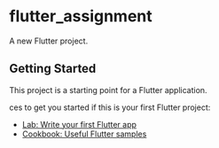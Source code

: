 # flutter_assignment

A new Flutter project.

## Getting Started

This project is a starting point for a Flutter application.

ces to get you started if this is your first Flutter project:

- [Lab: Write your first Flutter app](https://flutter.dev/docs/get-started/codelab)
- [Cookbook: Useful Flutter samples](https://flutter.dev/docs/cookbook)




